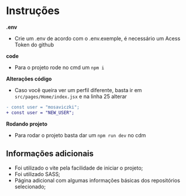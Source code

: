 # Instruções

<strong>.env</strong>
* Crie um .env de acordo com o .env.exemple, é necessário um Acess Token do github 

<strong>code</strong>
* Para o projeto rode no cmd um `npm i`

<strong>Alterações código</strong>
* Caso você queira ver um perfil diferente, basta ir em `src/pages/Home/index.jsx` e na linha 25 alterar
```diff
- const user = "mosaviczki";
+ const user = "NEW_USER";
```

<strong>Rodando projeto</strong>
* Para rodar o projeto basta dar um `npm run dev` no cdm

## Informações adicionais
* Foi utilizado o vite pela facilidade de iniciar o projeto;
* Foi utilizado SASS;
* Página adicional com algumas informações básicas dos repositórios selecionado;

